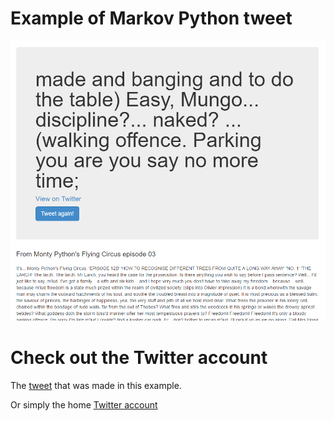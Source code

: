 ﻿# Example of Markov Python tweet

![Example of Markov Python Tweet](assets/markov.PNG)

# Check out the Twitter account

The [tweet](https://twitter.com/MarkovPython/status/724780884277268480) that was made in this example.

Or simply the home [Twitter account](https://twitter.com/MarkovPython)
